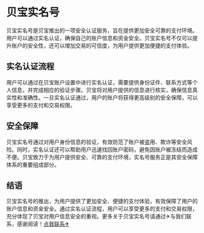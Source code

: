 # 贝宝实名号

贝宝实名号是贝宝推出的一项安全认证服务，旨在提供更加安全可靠的支付环境。用户可以通过实名认证，确保自己的账户信息和资金安全。贝宝实名号不仅可以提升账户的安全性，还可以增加交易的可信度，为用户提供更加便捷的支付体验。

## 实名认证流程

用户可以通过在贝宝账户设置中进行实名认证，需要提供身份证件、联系方式等个人信息，并完成相应的验证步骤。贝宝将对用户提供的信息进行核实，确保信息真实性和准确性。一旦实名认证通过，用户的账户将获得更高级别的安全保障，可以享受更多的支付和交易权限。

## 安全保障

贝宝实名号通过对用户身份信息的验证，有效防范了账户被盗用、欺诈等安全风险。同时，实名认证还可以帮助用户迅速找回账户密码，避免因账户被冻结而造成不便。贝宝致力于为用户提供安全、可靠的支付环境，实名号服务正是其安全保障体系的重要组成部分。

## 结语

贝宝实名号的推出，为用户提供了更加安全、便捷的支付体验，有效保障了用户的账户信息和资金安全。通过实名认证流程，用户可以享受更多的支付和交易权限，充分体现了贝宝对用户信息安全的重视。更多关于贝宝实名号请通过✈与我们联系，感谢阅读！[点我联系✈](https://dev.k02.cc)